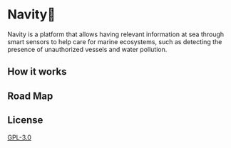 # Navity🌊

Navity is a platform that allows having relevant information at sea through smart sensors to help care for marine ecosystems, such as detecting the presence of unauthorized vessels and water pollution.

## How it works





## Road Map


## License
[GPL-3.0](https://choosealicense.com/licenses/gpl-3.0/)

